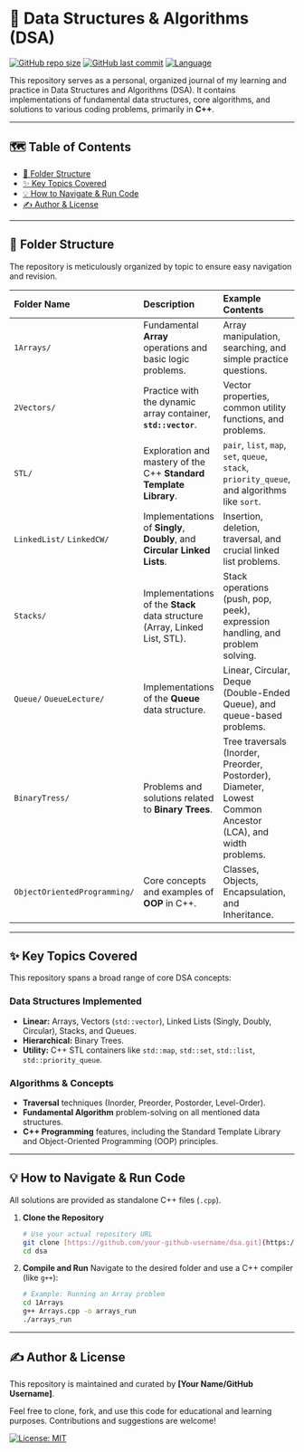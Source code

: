 # 🚀 Data Structures & Algorithms (DSA)

[![GitHub repo size](https://img.shields.io/github/repo-size/your-github-username/dsa)](https://github.com/your-github-username/dsa)
[![GitHub last commit](https://img.shields.io/github/last-commit/your-github-username/dsa)](https://github.com/your-github-username/dsa/commits)
[![Language](https://img.shields.io/badge/Language-C++-blue)](https://en.wikipedia.org/wiki/C%2B%2B)

This repository serves as a personal, organized journal of my learning and practice in Data Structures and Algorithms (DSA). It contains implementations of fundamental data structures, core algorithms, and solutions to various coding problems, primarily in **C++**.

---

## 🗺️ Table of Contents

- [📁 Folder Structure](#-folder-structure)
- [✨ Key Topics Covered](#-key-topics-covered)
- [💡 How to Navigate & Run Code](#-how-to-navigate--run-code)
- [✍️ Author & License](#-author--license)

---

## 📁 Folder Structure

The repository is meticulously organized by topic to ensure easy navigation and revision.

| Folder Name | Description | Example Contents |
| :--- | :--- | :--- |
| `1Arrays/` | Fundamental **Array** operations and basic logic problems. | Array manipulation, searching, and simple practice questions. |
| `2Vectors/` | Practice with the dynamic array container, **`std::vector`**. | Vector properties, common utility functions, and problems. |
| `STL/` | Exploration and mastery of the C++ **Standard Template Library**. | `pair`, `list`, `map`, `set`, `queue`, `stack`, `priority_queue`, and algorithms like `sort`. |
| `LinkedList/` `LinkedCW/` | Implementations of **Singly**, **Doubly**, and **Circular Linked Lists**. | Insertion, deletion, traversal, and crucial linked list problems. |
| `Stacks/` | Implementations of the **Stack** data structure (Array, Linked List, STL). | Stack operations (push, pop, peek), expression handling, and problem solving. |
| `Queue/` `OueueLecture/` | Implementations of the **Queue** data structure. | Linear, Circular, Deque (Double-Ended Queue), and queue-based problems. |
| `BinaryTress/` | Problems and solutions related to **Binary Trees**. | Tree traversals (Inorder, Preorder, Postorder), Diameter, Lowest Common Ancestor (LCA), and width problems. |
| `ObjectOrientedProgramming/` | Core concepts and examples of **OOP** in C++. | Classes, Objects, Encapsulation, and Inheritance. |

---

## ✨ Key Topics Covered

This repository spans a broad range of core DSA concepts:

### Data Structures Implemented
- **Linear:** Arrays, Vectors (`std::vector`), Linked Lists (Singly, Doubly, Circular), Stacks, and Queues.
- **Hierarchical:** Binary Trees.
- **Utility:** C++ STL containers like `std::map`, `std::set`, `std::list`, `std::priority_queue`.

### Algorithms & Concepts
- **Traversal** techniques (Inorder, Preorder, Postorder, Level-Order).
- **Fundamental Algorithm** problem-solving on all mentioned data structures.
- **C++ Programming** features, including the Standard Template Library and Object-Oriented Programming (OOP) principles.

---

## 💡 How to Navigate & Run Code

All solutions are provided as standalone C++ files (`.cpp`).

1.  **Clone the Repository**
    ```bash
    # Use your actual repository URL
    git clone [https://github.com/your-github-username/dsa.git](https://github.com/your-github-username/dsa.git)
    cd dsa
    ```
2.  **Compile and Run**
    Navigate to the desired folder and use a C++ compiler (like `g++`):
    ```bash
    # Example: Running an Array problem
    cd 1Arrays
    g++ Arrays.cpp -o arrays_run
    ./arrays_run 
    ```

---

## ✍️ Author & License

This repository is maintained and curated by **[Your Name/GitHub Username]**.

Feel free to clone, fork, and use this code for educational and learning purposes. Contributions and suggestions are welcome!

[![License: MIT](https://img.shields.io/badge/License-MIT-yellow.svg)](https://opensource.org/licenses/MIT)
 
 
